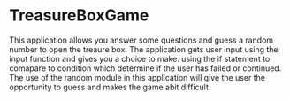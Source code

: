 # TreasureBoxGame
This application allows you answer some questions and guess a random number to open the treaure box.
The application gets user input using the input function and gives you a choice to make. using the if statement to comapare to condition which determine if the user has failed or continued.
The use of the random module in this application will give the user the opportunity to guess and makes the game abit difficult.
